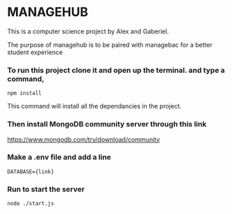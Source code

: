 # MANAGEHUB
This is a computer science project by Alex and Gaberiel.

The purpose of managehub is to be paired with managebac for a better student experience

### To run this project clone it and open up the terminal. and type a command,
``` npm install ```

This command will install all the dependancies in the project.

### Then install MongoDB community server through this link
https://www.mongodb.com/try/download/community

### Make a .env file and add a line
```DATABASE={link}```

### Run to start the server
```node ./start.js```
